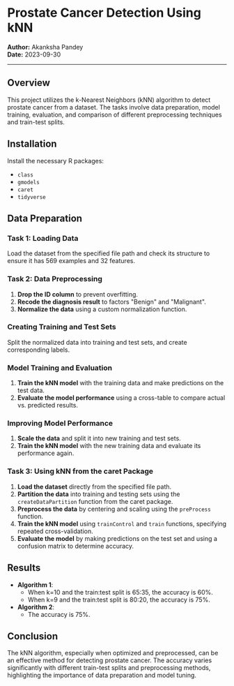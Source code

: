 # Prostate Cancer Detection Using kNN


**Author:** Akanksha Pandey  
**Date:** 2023-09-30

---

## Overview

This project utilizes the k-Nearest Neighbors (kNN) algorithm to detect prostate cancer from a dataset. The tasks involve data preparation, model training, evaluation, and comparison of different preprocessing techniques and train-test splits.

## Installation

Install the necessary R packages:
- `class`
- `gmodels`
- `caret`
- `tidyverse`

## Data Preparation

### Task 1: Loading Data

Load the dataset from the specified file path and check its structure to ensure it has 569 examples and 32 features.

### Task 2: Data Preprocessing

1. **Drop the ID column** to prevent overfitting.
2. **Recode the diagnosis result** to factors "Benign" and "Malignant".
3. **Normalize the data** using a custom normalization function.

### Creating Training and Test Sets

Split the normalized data into training and test sets, and create corresponding labels.

### Model Training and Evaluation

1. **Train the kNN model** with the training data and make predictions on the test data.
2. **Evaluate the model performance** using a cross-table to compare actual vs. predicted results.

### Improving Model Performance

1. **Scale the data** and split it into new training and test sets.
2. **Train the kNN model** with the new training data and evaluate its performance again.

### Task 3: Using kNN from the caret Package

1. **Load the dataset** directly from the specified file path.
2. **Partition the data** into training and testing sets using the `createDataPartition` function from the caret package.
3. **Preprocess the data** by centering and scaling using the `preProcess` function.
4. **Train the kNN model** using `trainControl` and `train` functions, specifying repeated cross-validation.
5. **Evaluate the model** by making predictions on the test set and using a confusion matrix to determine accuracy.

## Results

- **Algorithm 1**:
  - When k=10 and the train:test split is 65:35, the accuracy is 60%.
  - When k=9 and the train:test split is 80:20, the accuracy is 75%.
- **Algorithm 2**:
  - The accuracy is 75%.

## Conclusion

The kNN algorithm, especially when optimized and preprocessed, can be an effective method for detecting prostate cancer. The accuracy varies significantly with different train-test splits and preprocessing methods, highlighting the importance of data preparation and model tuning.
